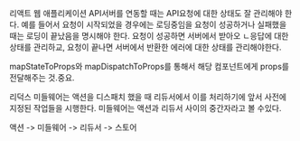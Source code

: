 리액트 웹 애플리케이션 API서버를 연동할 때는 API요청에 대한 상태도 잘 관리해야 한다. 예를 들어서 요청이 시작되었을 경우에는 로딩중임을 요청이 성공하거나 실패했을 때는 로딩이 끝났음을 명시해야 한다. 요청이 성공하면 서버에서 받아오 ㄴ응답에 대한 상태를 관리하교, 요청이 끝나면 서버에서 반환한 에러에 대한 상태를 관리해야한다.


mapStateToProps와 mapDispatchToProps를 통해서 해당 컴포넌트에게 props를 전달해주는 것.중요.


리덕스 미들웨어는 액션을 디스패치 했을 때 리듀서에서 이를 처리하기에 앞서 사전에 지정된 작업들을 시행한다. 미들웨어는 액션과 리듀서 사이의 중간자라고 볼 수있다. 

액션 -> 미들웨어 -> 리듀서 -> 스토어


